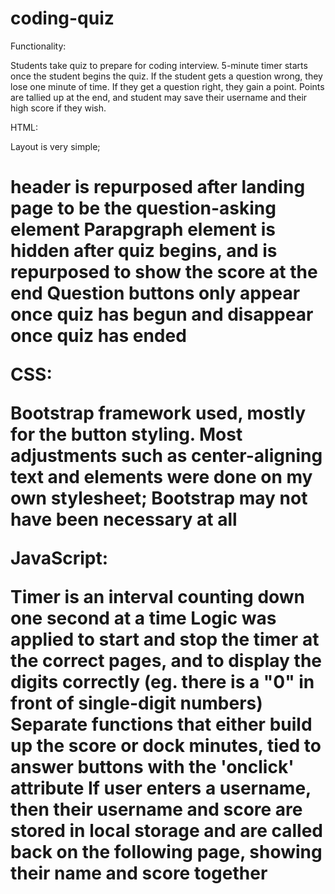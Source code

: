 # coding-quiz

Functionality:

Students take quiz to prepare for coding interview.
5-minute timer starts once the student begins the quiz.
If the student gets a question wrong, they lose one minute of time.
If they get a question right, they gain a point.
Points are tallied up at the end, and student may save their username and their high score if they wish.


HTML:

Layout is very simple; <h1> header is repurposed after landing page to be the question-asking element
Parapgraph element is hidden after quiz begins, and is repurposed to show the score at the end
Question buttons only appear once quiz has begun and disappear once quiz has ended
  
  
CSS:

Bootstrap framework used, mostly for the button styling. 
Most adjustments such as center-aligning text and elements were done on my own stylesheet; Bootstrap may not have been necessary at all

JavaScript:

Timer is an interval counting down one second at a time
Logic was applied to start and stop the timer at the correct pages, and to display the digits correctly (eg. there is a "0" in front of single-digit numbers)
Separate functions that either build up the score or dock minutes, tied to answer buttons with the 'onclick' attribute
If user enters a username, then their username and score are stored in local storage and are called back on the following page, showing their name and score together

